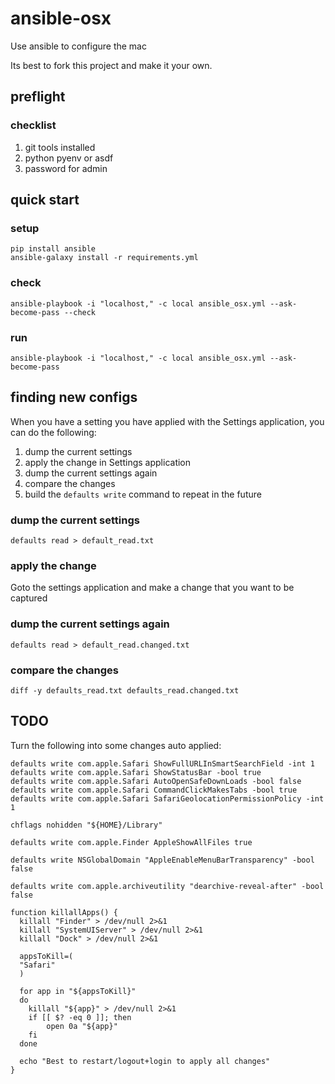 # ansible-osx

Use ansible to configure the mac

Its best to fork this project and make it your own.

## preflight

### checklist

1. git tools installed
1. python pyenv or asdf
1. password for admin

## quick start

### setup

```shell
pip install ansible
ansible-galaxy install -r requirements.yml
```

### check

```shell
ansible-playbook -i "localhost," -c local ansible_osx.yml --ask-become-pass --check
```

### run

```shell
ansible-playbook -i "localhost," -c local ansible_osx.yml --ask-become-pass
```

## finding new configs

When you have a setting you have applied with the Settings application, you can do the following:

1. dump the current settings
1. apply the change in Settings application
1. dump the current settings again
1. compare the changes
1. build the `defaults write` command to repeat in the future

### dump the current settings

```shell
defaults read > default_read.txt
```

### apply the change

Goto the settings application and make a change that you want to be captured

### dump the current settings again

```shell
defaults read > default_read.changed.txt
```

### compare the changes

```shell
diff -y defaults_read.txt defaults_read.changed.txt
```

## TODO

Turn the following into some changes auto applied:

```shell
defaults write com.apple.Safari ShowFullURLInSmartSearchField -int 1
defaults write com.apple.Safari ShowStatusBar -bool true
defaults write com.apple.Safari AutoOpenSafeDownLoads -bool false
defaults write com.apple.Safari CommandClickMakesTabs -bool true
defaults write com.apple.Safari SafariGeolocationPermissionPolicy -int 1

chflags nohidden "${HOME}/Library"

defaults write com.apple.Finder AppleShowAllFiles true

defaults write NSGlobalDomain "AppleEnableMenuBarTransparency" -bool false

defaults write com.apple.archiveutility "dearchive-reveal-after" -bool false

function killallApps() {
  killall "Finder" > /dev/null 2>&1
  killall "SystemUIServer" > /dev/null 2>&1
  killall "Dock" > /dev/null 2>&1
  
  appsToKill=(
  "Safari"
  )
  
  for app in "${appsToKill}"
  do
    killall "${app}" > /dev/null 2>&1
    if [[ $? -eq 0 ]]; then
        open 0a "${app}"
    fi
  done
  
  echo "Best to restart/logout+login to apply all changes"
}
```
